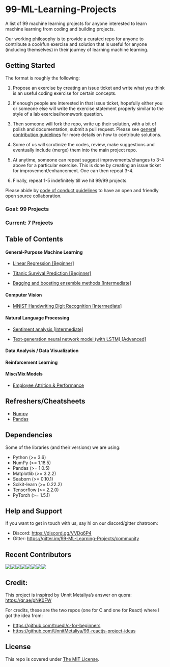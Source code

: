 # 99-ML-Learning-Projects
A list of 99 machine learning projects for anyone interested to learn machine learning from coding and building projects.

Our working philosophy is to provide a curated repo for anyone to contribute a cool/fun exercise and solution that is useful for anyone (including themselves) in their journey of learning machine learning.


## Getting Started

The format is roughly the following:

1. Propose an exercise by creating an issue ticket and write what you think is an useful coding exercise for certain concepts. 

2. If enough people are interested in that issue ticket, hopefully either you or someone else will write the exercise statement properly similar to the style of a lab exercise/homework question.

3. Then someone will fork the repo, write up their solution, with a bit of polish and documentation, submit a pull request. Please see [general contribution guidelines](CONTRIBUTING.md) for more details on how to contribute solutions.

4. Some of us will scrutinize the codes, review, make suggestions and eventually include (merge) them into the main project repo.

5. At anytime, someone can repeat suggest improvements/changes to 3-4 above for a particular exercise. This is done by creating an issue ticket for improvement/enhancement. One can then repeat 3-4.

6. Finally, repeat 1-5 indefinitely till we hit 99/99 projects.

Please abide by [code of conduct guidelines](CODE_OF_CONDUCT.md) to have an open and friendly open source collaboration.

### Goal: 99 Projects  
### Current: 7 Projects

## Table of Contents
#### General-Purpose Machine Learning

- [Linear Regression [Beginner]](https://github.com/gimseng/99-ML-Learning-Projects/tree/master/002/exercise)

- [Titanic Survival Prediction [Beginner]](https://github.com/gimseng/99-ML-Learning-Projects/tree/master/001/exercise) 

- [Bagging and boosting ensemble methods [Intermediate]](https://github.com/gimseng/99-ML-Learning-Projects/tree/master/006/exercise/readme.md)

#### Computer Vision
- [MNIST Handwriting Digit Recognition [Intermediate]](https://github.com/gimseng/99-ML-Learning-Projects/tree/master/003/exercise) 


#### Natural Language Processing

- [Sentiment analysis [Intermediate]](https://github.com/gimseng/99-ML-Learning-Projects/tree/master/005/exercise) 

- [Text-generation neural network model (with LSTM) [Advanced]](https://github.com/gimseng/99-ML-Learning-Projects/tree/master/004/exercise) 

#### Data Analysis / Data Visualization

#### Reinforcement Learning

#### Misc/Mix Models

- [Employee Attrition & Performance](https://github.com/gimseng/99-ML-Learning-Projects/tree/master/007/exercise) 

## Refreshers/Cheatsheets

- [Numpy](https://github.com/gimseng/99-ML-Learning-Projects/blob/master/Resources/Numpy/NumPy%20Tutorial.ipynb)
- [Pandas](https://github.com/gimseng/99-ML-Learning-Projects/master/Resources/Pandas/Pandas%20Tutorial.ipynb)




## Dependencies

Some of the libraries (and their versions) we are using:
- Python (>= 3.6)
- NumPy (>= 1.18.5)
- Pandas (>= 1.0.5)
- Matplotlib (>= 3.2.2)
- Seaborn (>= 0.10.1)
- Scikit-learn (>= 0.22.2)
- Tensorflow (>= 2.2.0)
- PyTorch (>= 1.5.1)


## Help and Support

If you want to get in touch with us, say hi on our discord/gitter chatroom:

- Discord: https://discord.gg/VVDg6P4
- Gitter: https://gitter.im/99-ML-Learning-Projects/community

## Recent Contributors
[![](https://sourcerer.io/fame/gimseng/gimseng/99-ML-Learning-Projects/images/0)](https://sourcerer.io/fame/gimseng/gimseng/99-ML-Learning-Projects/links/0)[![](https://sourcerer.io/fame/gimseng/gimseng/99-ML-Learning-Projects/images/1)](https://sourcerer.io/fame/gimseng/gimseng/99-ML-Learning-Projects/links/1)[![](https://sourcerer.io/fame/gimseng/gimseng/99-ML-Learning-Projects/images/2)](https://sourcerer.io/fame/gimseng/gimseng/99-ML-Learning-Projects/links/2)[![](https://sourcerer.io/fame/gimseng/gimseng/99-ML-Learning-Projects/images/3)](https://sourcerer.io/fame/gimseng/gimseng/99-ML-Learning-Projects/links/3)[![](https://sourcerer.io/fame/gimseng/gimseng/99-ML-Learning-Projects/images/4)](https://sourcerer.io/fame/gimseng/gimseng/99-ML-Learning-Projects/links/4)[![](https://sourcerer.io/fame/gimseng/gimseng/99-ML-Learning-Projects/images/5)](https://sourcerer.io/fame/gimseng/gimseng/99-ML-Learning-Projects/links/5)[![](https://sourcerer.io/fame/gimseng/gimseng/99-ML-Learning-Projects/images/6)](https://sourcerer.io/fame/gimseng/gimseng/99-ML-Learning-Projects/links/6)[![](https://sourcerer.io/fame/gimseng/gimseng/99-ML-Learning-Projects/images/7)](https://sourcerer.io/fame/gimseng/gimseng/99-ML-Learning-Projects/links/7)

## Credit:

This project is inspired by Unnit Metaliya’s answer on quora: https://qr.ae/pNK0FW

For credits, these are the two repos (one for C and one for React) where I got the idea from:
- https://github.com/truedl/c-for-beginners 
- https://github.com/UnnitMetaliya/99-reactjs-project-ideas

## License

This repo is covered under [The MIT License](LICENSE).
